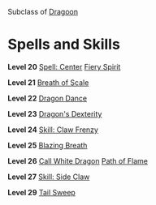<!-- TITLE: Dragoncaller -->
<!-- SUBTITLE: To be a Dragoncaller one must know what it is to be a dragon.  These warriors have studied their draconic allies with a feverish intensity and have crafted a fighting style completely unique to their caste.  To become a full fledged Dragoncaller, students of the art will have to befriend and summon their own scaled guardian to become fully initiated. -->

Subclass of [Dragoon](dragoon)
# Spells and Skills

**Level 20**
[Spell: Center](center)
[Fiery Spirit](fiery-spirit)

**Level 21**
[Breath of Scale](breath-of-scale)

**Level 22**
[Dragon Dance](dragon-dance)

**Level 23**
[Dragon's Dexterity](dragons-dexterity)

**Level 24**
[Skill: Claw Frenzy](claw-frenzy)

**Level 25**
[Blazing Breath](blazing-breath)

**Level 26**
[Call White Dragon](call-white-dragon)
[Path of Flame](path-of-flame)

**Level 27**
[Skill: Side Claw](side-claw)

**Level 29**
[Tail Sweep](tail-sweep)